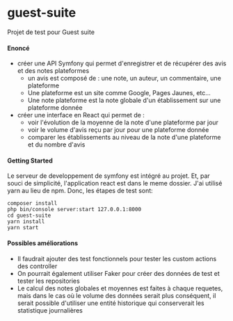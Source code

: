 # guest-suite
Projet de test pour Guest suite

#### Enoncé

- créer une API Symfony qui permet d'enregistrer et de récupérer des avis et des notes plateformes
  - un avis est composé de : une note, un auteur, un commentaire, une plateforme
  - Une plateforme est un site comme Google, Pages Jaunes, etc...
  - Une note plateforme est la note globale d'un établissement sur une plateforme donnée
- créer une interface en React qui permet de :
  - voir l'évolution de la moyenne de la note d'une plateforme par jour
  - voir le volume d'avis reçu par jour pour une plateforme donnée
  - comparer les établissements au niveau de la note d'une plateforme et du nombre d'avis
  
#### Getting Started

Le serveur de developpement de symfony est intégré au projet. Et, par souci de simplicité,
l'application react est dans le meme dossier. J'ai utilisé yarn au lieu de npm.
Donc, les étapes de test sont:

```
composer install
php bin/console server:start 127.0.0.1:8000
cd guest-suite
yarn install
yarn start
```

#### Possibles améliorations

- Il faudrait ajouter des test fonctionnels pour tester les custom actions des controller
- On pourrait également utiliser Faker pour créer des données de test et tester les repositories
- Le calcul des notes globales et moyennes est faites à chaque requetes, mais dans le cas où le volume des données
serait plus conséquent, il serait possible d'utiliser une entité historique qui conserverait les statistique journalières